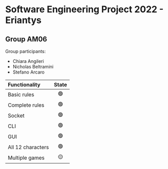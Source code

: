 # Software Engineering Project 2022 - Eriantys
## Group AM06

Group participants:
- Chiara Angileri
- Nicholas Beltramini
- Stefano Arcaro

| Functionality     | State |
|:------------------|:-----:|
| Basic rules       |  🟢   |
| Complete rules    |  🟢   |
| Socket            |  🟢   |
| CLI               |  🟢   |
| GUI               |  🟢   |
| All 12 characters |  🟢   |
| Multiple games    |  🟡   |


